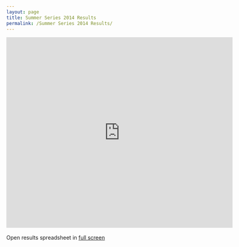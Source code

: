 ```yaml
---
layout: page
title: Summer Series 2014 Results
permalink: /Summer Series 2014 Results/
---
```

<iframe width='595' height='500' frameborder='0' src='https://docs.google.com/spreadsheet/pub?key=0Ah6BnD-JmyoRdFJTc0FaV1lKYTJtMjVraGJ4bUFfaEE&output=html&widget=true'></iframe>
<br /> <br />
            Open results spreadsheet in <a href="https://docs.google.com/spreadsheet/pub?key=0Ah6BnD-JmyoRdFJTc0FaV1lKYTJtMjVraGJ4bUFfaEE&output=html" target="_blank">full screen</a>
            
